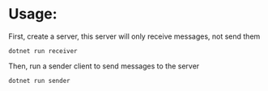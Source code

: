 #  Usage:
First, create a server, this server will only receive messages, not send them

    dotnet run receiver


Then, run a sender client to send messages to the server

    dotnet run sender

